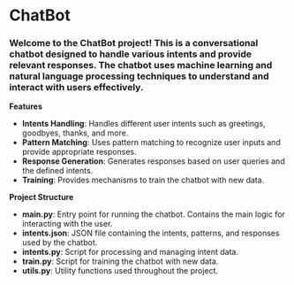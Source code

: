 # ChatBot
### Welcome to the ChatBot project! This is a conversational chatbot designed to handle various intents and provide relevant responses. The chatbot uses machine learning and natural language processing techniques to understand and interact with users effectively.

**Features**<br>
- **Intents Handling**: Handles different user intents such as greetings, goodbyes, thanks, and more.
- **Pattern Matching**: Uses pattern matching to recognize user inputs and provide appropriate responses.
- **Response Generation**: Generates responses based on user queries and the defined intents.
- **Training**: Provides mechanisms to train the chatbot with new data.

 **Project Structure** <br>
- **main.py**: Entry point for running the chatbot. Contains the main logic for interacting with the user.
- **intents.json**: JSON file containing the intents, patterns, and responses used by the chatbot.
- **intents.py**: Script for processing and managing intent data.
- **train.py**: Script for training the chatbot with new data.
- **utils.py**: Utility functions used throughout the project.

